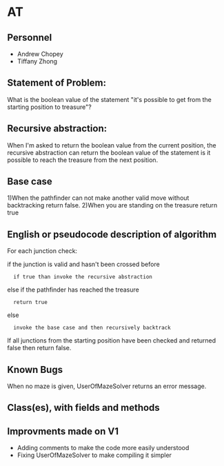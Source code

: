 # AT
## Personnel
- Andrew Chopey
- Tiffany Zhong
## Statement of Problem:
What is the boolean value of the statement "it's possible to get from the starting position to treasure"?
## Recursive abstraction:
When I'm asked to return the boolean value from the current position, the recursive abstraction can return the boolean value of the statement is it possible to reach the treasure from the next position.
## Base case
1)When the pathfinder can not make another valid move without backtracking return false.
2)When you are standing on the treasure return true
## English or pseudocode description of algorithm
For each junction check:

  if the junction is valid and hasn't been crossed before
  
      if true than invoke the recursive abstraction
      
  else if the pathfinder has reached the treasure 
  
      return true
      
  else
  
      invoke the base case and then recursively backtrack
      
If all junctions from the starting position have been checked and returned false then return false.
## Known Bugs
When no maze is given, UserOfMazeSolver returns an error message.
## Class(es), with fields and methods
## Improvments made on V1
- Adding comments to make the code more easily understood
- Fixing UserOfMazeSolver to make compiling it simpler 
